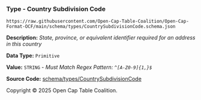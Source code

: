 ### Type - Country Subdivision Code

`https://raw.githubusercontent.com/Open-Cap-Table-Coalition/Open-Cap-Format-OCF/main/schema/types/CountrySubdivisionCode.schema.json`

**Description:** _State, province, or equivalent identifier required for an address in this country_

**Data Type:** `Primitive`

**Value:** `STRING` - _Must Match Regex Pattern: `^[A-Z0-9]{1,}$`_

**Source Code:** [schema/types/CountrySubdivisionCode](../../../../schema/types/CountrySubdivisionCode.schema.json)

Copyright © 2025 Open Cap Table Coalition.
